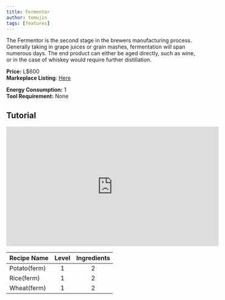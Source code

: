 ```yaml
---
title: Fermentor
author: temujin
tags: [features]
---
```

The Fermentor is the second stage in the brewers manufacturing process. Generally taking in grape juices or grain mashes, fermentation will span numerous days. The end product can either be aged directly, such as wine, or in the case of whiskey would require further distillation.

**Price:** L$600<br>
**Markeplace Listing**: [Here](https://marketplace.secondlife.com/p/SLC-Craftables-Fermentor/19585796)<br>

**Energy Consumption:** 1<br>
**Tool Requirement:** None

## Tutorial
<iframe width="560" height="315" src="https://www.youtube.com/embed/4uBKn_1LO2Q" frameborder="0" allow="accelerometer; autoplay; encrypted-media; gyroscope; picture-in-picture" allowfullscreen></iframe>

| Recipe Name  | Level | Ingredients |
|:-------------|:-----:|:-----------:|
| Potato(ferm) |   1   |     2       |
| Rice(ferm)   |   1   |     2       |
| Wheat(ferm)  |   1   |     2       |

